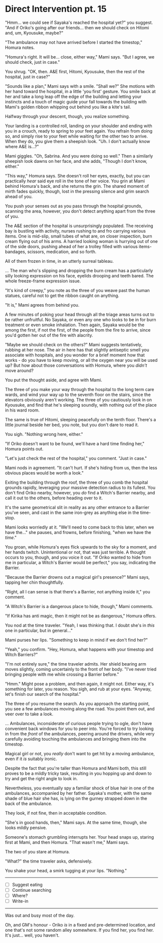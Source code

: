 # Direct Intervention pt. 15

"Hmm... we could see if Sayaka's reached the hospital yet?" you suggest. "And if Oriko's going after our friends... then we should check on Hitomi and, um, Kyousuke, maybe?"

"The ambulance may not have arrived before I started the timestop," Homura notes.

"Homura's right. It will be... close, either way," Mami says. "But I agree, we should check, just in case."

You shrug. "OK, then. A\&E first, Hitomi, Kyousuke, then the rest of the hospital, just in case?"

"Sounds like a plan," Mami says with a smile. "Shall we?" She motions with her hand toward the hospital, in a little 'you first' gesture. You smile back at her and take a long leap off the edge of the building and letting your instincts and a touch of magic guide your fall towards the building with Mami's golden ribbon whipping out behind you like a kite's tail.

Halfway through your descent, though, you realize something.

Your landing is a controlled roll, landing on your shoulder and ending with you in a crouch, ready to spring to your feet again. You refrain from doing so, and simply rise to your feet while waiting for the other two to arrive. When they do, you give them a sheepish look. "Uh. I don't actually know where A\&E is...?"

Mami giggles. "Oh, Sabrina. And you were doing so well." Then a similarly sheepish look dawns on her face, and she adds, "Though I don't know, either."

"This way," Homura says. She doesn't roll her eyes, exactly, but you can practically *hear* said eye roll in the tone of her voice. You grin at Mami behind Homura's back, and she returns the grin. The shared moment of mirth fades quickly, though, lost in the pressing silence and grim search ahead of you.

You push your senses out as you pass through the hospital grounds, scanning the area, however, you don't detect anything apart from the three of you.

The A\&E section of the hospital is unsurprisingly populated. The receiving bay is bustling with activity, nurses rushing to and fro carrying various items. One is mid-slip, small tubes of what are, on closer inspection, burn cream flying out of his arms. A harried looking woman is hurrying out of one of the side doors, pushing ahead of her a trolley filled with various items- bandages, scissors, medication, and so forth.

All of them frozen in time, in an utterly surreal tableau.

... The man who's slipping and dropping the burn cream has a particularly silly looking expression on his face, eyelids drooping and teeth bared. The whole freeze-frame expression issue.

"It's kind of creepy," you note as the three of you weave past the human statues, careful not to get the ribbon caught on anything.

"It is," Mami agrees from behind you.

A few minutes of poking your head through all the triage areas turns out to be rather unfruitful. No Sayaka, or even any one who looks to be in for burn treatment or even smoke inhalation. Then again, Sayaka would be the among the first, if not the first, of the people from the fire to arrive, since you'd gotten her out of the fire with alacrity.

"Maybe we should check on the others?" Mami suggests tentatively, rubbing at her nose. The air in here has that slightly antiseptic smell you associate with hospitals, and you wonder for a brief moment how that works - do you have to keep moving, or all the oxygen near you will be used up? But how about those conversations with Homura, where you *didn't* move around?

You put the thought aside, and agree with Mami.

The three of you make your way through the hospital to the long term care wards, and wind your way up to the seventh floor on the stairs, since the elevators obviously aren't working. The three of you cautiously look in on Kyousuke, and find that he's sleeping soundly, with nothing out of the place in his ward room.

The same is true of Hitomi, sleeping peacefully on the tenth floor. There's a little journal beside her bed, you note, but you don't dare to read it.

You sigh. "Nothing wrong here, either."

"If Oriko doesn't want to be found, we'll have a hard time finding her," Homura points out.

"Let's just check the rest of the hospital," you comment. "Just in case."

Mami nods in agreement. "It can't hurt. If she's hiding from us, then the less obvious places would be worth a look."

Exiting the building through the roof, the three of you comb the hospital grounds rapidly, leveraging your massive detection radius to its fullest. You don't find Oriko nearby, however, you *do* find a Witch's Barrier nearby, and call it out to the others, before heading over to it.

It's the same geometrical slit in reality as any other entrance to a Barrier you've seen, and cast in the same iron-grey as anything else in the time-stop.

Mami looks worriedly at it. "We'll need to come back to this later, when we have the..." she pauses, and frowns, before finishing, "when we have the *time*."

You groan, while Homura's eyes flick upwards to the sky for a moment, and her hands twitch. Unintentional or not, that was just terrible. A thought occurs to you, though, and you voice it out. "If Oriko wanted to hide from me in particular, a Witch's Barrier would be perfect," you say, indicating the Barrier.

"Because the Barrier drowns out a magical girl's presence?" Mami says, tapping her chin thoughtfully.

"Right, all I can sense is that there's a Barrier, not anything inside it," you comment.

"A Witch's Barrier is a dangerous place to hide, though," Mami comments.

"If Kirika has anti magic, then it might not be as dangerous," Homura offers.

You nod at the time traveler. "Yeah, I was thinking that. I doubt she's in *this* one in particular, but in general..."

Mami purses her lips. "Something to keep in mind if we don't find her?"

"Yeah," you confirm. "Hey, Homura, what happens with your timestop and Witch Barriers?"

"I'm not entirely sure," the time traveler admits. Her shield bearing arm moves slightly, coming uncertainly to the front of her body. "I've never tried bringing people with me while crossing a Barrier before."

"Hmm." Might pose a problem, and then again, it might not. Either way, it's something for later, you reason. You sigh, and rub at your eyes. "Anyway, let's finish our search of the hospital."

The three of you resume the search. As you approach the starting point, you see a few ambulances moving along the road. You point them out, and veer over to take a look.

... Ambulances, inconsiderate of curious people trying to ogle, don't have convenient back windows for you to peer into. You're forced to try looking in from the *front* of the ambulances, peering around the drivers, while very carefully avoiding touching the ambulances and bringing them into the timestop.

Magical girl or not, you *really* don't want to get hit by a moving ambulance, even if it *is* suitably ironic.

Despite the fact that you're taller than Homura and Mami both, this still proves to be a mildly tricky task, resulting in you hopping up and down to try and get the right angle to look in.

Nevertheless, you eventually spy a familiar shock of blue hair in one of the ambulances, accompanied by her father. Sayaka's mother, with the same shade of blue hair she has, is lying on the gurney strapped down in the back of the ambulance.

They look, if not fine, then in acceptable condition.

"She's in good hands, then," Mami says. At the same time, though, she looks mildly pensive.

Someone's stomach grumbling interrupts her. Your head snaps up, staring first at Mami, and then Homura. "That wasn't me," Mami says.

The two of you stare at Homura.

"What?" the time traveler asks, defensively.

You shake your head, a smirk tugging at your lips. "Nothing."

---

- [ ] Suggest eating
- [ ] Continue searching
- [ ] Where?
- [ ] Write-in

---

Was out and busy most of the day.

Oh, and GM's honour - Oriko *is* in a fixed and pre-determined location, and one that's not some random alley somewhere. If you find her, you find her. It's just... well, you haven't.
